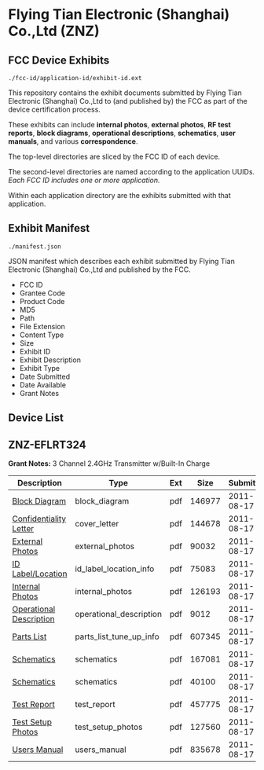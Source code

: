 # Flying Tian Electronic (Shanghai) Co.,Ltd (ZNZ)
## FCC Device Exhibits

```
./fcc-id/application-id/exhibit-id.ext
```

This repository contains the exhibit documents submitted by Flying Tian Electronic (Shanghai) Co.,Ltd to (and published by) the FCC as part of the device certification process.

These exhibits can include **internal photos**, **external photos**, **RF test reports**, **block diagrams**, **operational descriptions**, **schematics**, **user manuals**, and various **correspondence**.

The top-level directories are sliced by the FCC ID of each device.

The second-level directories are named according to the application UUIDs. *Each FCC ID includes one or more application.*

Within each application directory are the exhibits submitted with that application. 

## Exhibit Manifest

```
./manifest.json
```

JSON manifest which describes each exhibit submitted by Flying Tian Electronic (Shanghai) Co.,Ltd and published by the FCC.

- FCC ID
- Grantee Code
- Product Code
- MD5
- Path
- File Extension
- Content Type
- Size
- Exhibit ID
- Exhibit Description
- Exhibit Type
- Date Submitted
- Date Available
- Grant Notes

## Device List
## ZNZ-EFLRT324
**Grant Notes:** 3 Channel 2.4GHz Transmitter w/Built-In Charge

| Description | Type | Ext | Size | Submitted | Available |
| ----------- | ---- | --- | ---- | --------- | --------- |
| [Block Diagram](ZNZ-EFLRT324/3beabd14fba2826913b7fa2bb77734b8/1524438.pdf) | block_diagram | pdf | 146977 | 2011-08-17 | 2012-02-13 |
| [Confidentiality Letter](ZNZ-EFLRT324/3beabd14fba2826913b7fa2bb77734b8/1524448.pdf) | cover_letter | pdf | 144678 | 2011-08-17 | 2011-08-17 |
| [External Photos](ZNZ-EFLRT324/3beabd14fba2826913b7fa2bb77734b8/1524444.pdf) | external_photos | pdf | 90032 | 2011-08-17 | 2011-08-17 |
| [ID Label/Location](ZNZ-EFLRT324/3beabd14fba2826913b7fa2bb77734b8/1524443.pdf) | id_label_location_info | pdf | 75083 | 2011-08-17 | 2011-08-17 |
| [Internal Photos](ZNZ-EFLRT324/3beabd14fba2826913b7fa2bb77734b8/1524446.pdf) | internal_photos | pdf | 126193 | 2011-08-17 | 2011-08-17 |
| [Operational Description](ZNZ-EFLRT324/3beabd14fba2826913b7fa2bb77734b8/1524440.pdf) | operational_description | pdf | 9012 | 2011-08-17 | 2011-08-17 |
| [Parts List](ZNZ-EFLRT324/3beabd14fba2826913b7fa2bb77734b8/1524439.pdf) | parts_list_tune_up_info | pdf | 607345 | 2011-08-17 | 2011-08-17 |
| [Schematics](ZNZ-EFLRT324/3beabd14fba2826913b7fa2bb77734b8/1524441.pdf) | schematics | pdf | 167081 | 2011-08-17 | 2012-02-13 |
| [Schematics](ZNZ-EFLRT324/3beabd14fba2826913b7fa2bb77734b8/1524442.pdf) | schematics | pdf | 40100 | 2011-08-17 | 2012-02-13 |
| [Test Report](ZNZ-EFLRT324/3beabd14fba2826913b7fa2bb77734b8/1524447.pdf) | test_report | pdf | 457775 | 2011-08-17 | 2011-08-17 |
| [Test Setup Photos](ZNZ-EFLRT324/3beabd14fba2826913b7fa2bb77734b8/1524445.pdf) | test_setup_photos | pdf | 127560 | 2011-08-17 | 2011-08-17 |
| [Users Manual](ZNZ-EFLRT324/3beabd14fba2826913b7fa2bb77734b8/1524449.pdf) | users_manual | pdf | 835678 | 2011-08-17 | 2011-08-17 |
